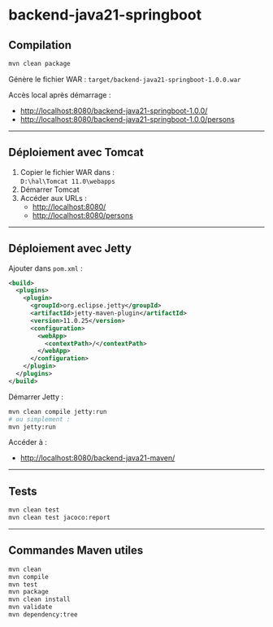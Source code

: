 # backend-java21-springboot

## Compilation

```bash
mvn clean package
```
Génère le fichier WAR : `target/backend-java21-springboot-1.0.0.war`

Accès local après démarrage :
- [http://localhost:8080/backend-java21-springboot-1.0.0/](http://localhost:8080/backend-java21-springboot-1.0.0/)
- [http://localhost:8080/backend-java21-springboot-1.0.0/persons](http://localhost:8080/backend-java21-springboot-1.0.0/persons)

---

## Déploiement avec Tomcat

1. Copier le fichier WAR dans :  
   `D:\hal\Tomcat 11.0\webapps`
2. Démarrer Tomcat
3. Accéder aux URLs :
   - [http://localhost:8080/](http://localhost:8080/)
   - [http://localhost:8080/persons](http://localhost:8080/persons)

---

## Déploiement avec Jetty

Ajouter dans `pom.xml` :

```xml
<build>
  <plugins>
    <plugin>
      <groupId>org.eclipse.jetty</groupId>
      <artifactId>jetty-maven-plugin</artifactId>
      <version>11.0.25</version>
      <configuration>
        <webApp>
          <contextPath>/</contextPath>
        </webApp>
      </configuration>
    </plugin>
  </plugins>
</build>
```

Démarrer Jetty :

```bash
mvn clean compile jetty:run
# ou simplement :
mvn jetty:run
```

Accéder à :
- [http://localhost:8080/backend-java21-maven/](http://localhost:8080/backend-java21-maven/)

---

## Tests

```bash
mvn clean test
mvn clean test jacoco:report
```

---

## Commandes Maven utiles

```bash
mvn clean
mvn compile
mvn test
mvn package
mvn clean install
mvn validate
mvn dependency:tree
```
